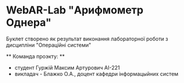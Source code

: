 # WebAR-Lab "Арифмометр Однера"
Буклет створено як результат виконання лабораторної роботи з дисципліни "Операційні системи"

** Команда проэкту: **
- студент Гуржій Максим Артурович АІ-221
- викладач - Блажко О.А., доцент кафедри інформацыйних систем 
